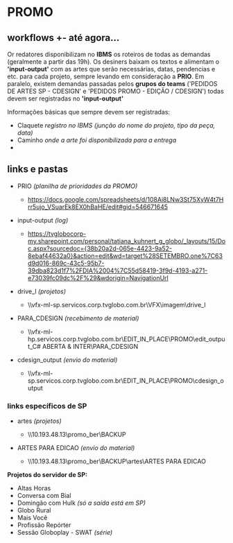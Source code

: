 # PROMO

## workflows +- até agora...
Or redatores disponibilizam no **IBMS** os roteiros de todas as demandas (geralmente a partir das 19h). Os desiners baixam os textos e alimentam o **'input-output'** com as artes que serão necessárias, datas, pendencias e etc. para cada projeto, sempre levando em consideração a **PRIO**. Em paralelo, existem demandas passadas pelos **grupos do teams** ('PEDIDOS DE ARTES SP - CDESIGN' e 'PEDIDOS PROMO - EDIÇÃO / CDESIGN') todas devem ser registradas no **'input-output'**

Informações básicas que sempre devem ser registradas:
- Claquete *registro no IBMS (junção do nome do projeto, tipo da peça, data)*
- Caminho *onde a arte foi disponibilizada para a entrega*
- 

## links e pastas
- PRIO *(planilha de prioridades da PROMO)*
  - https://docs.google.com/spreadsheets/d/108Ai8LNw3St75XyW4t7Hrr5ujo_VSuarEk8EX0hBaHE/edit#gid=546671645

- input-output *(log)*
  - https://tvglobocorp-my.sharepoint.com/personal/tatiana_kuhnert_g_globo/_layouts/15/Doc.aspx?sourcedoc={38b20a2d-065e-4423-9a52-8ebaf44632a0}&action=edit&wd=target%28SETEMBRO.one%7C63d9d016-869c-43c5-95b7-39dba823d1f7%2FDIA%2004%7C55d58419-3f9d-4193-a271-e73039fc09dc%2F%29&wdorigin=NavigationUrl

- drive_l *(projetos)*
  - \\\\vfx-ml-sp.servicos.corp.tvglobo.com.br\VFX\imagem\drive_l

- PARA_CDESIGN *(recebimento de material)*
  - \\\\vfx-ml-hp.servicos.corp.tvglobo.com.br\EDIT_IN_PLACE\PROMO\edit_output\_C# ABERTA & INTER\PARA_CDESIGN

- cdesign_output *(envio do material)*
  - \\\\vfx-ml-sp.servicos.corp.tvglobo.com.br\EDIT_IN_PLACE\PROMO\cdesign_output

### links específicos de SP
- artes *(projetos)*
  - \\\\10.193.48.13\promo_ber\BACKUP

- ARTES PARA EDICAO *(envio do material)*
  - \\\\10.193.48.13\promo_ber\BACKUP\artes\ARTES PARA EDICAO

**Projetos do servidor de SP:**
- Altas Horas
- Conversa com Bial
- Domingão com Hulk *(só a saída está em SP)*
- Globo Rural
- Mais Você
- Profissão Repórter
- Sessão Globoplay - SWAT *(série)*